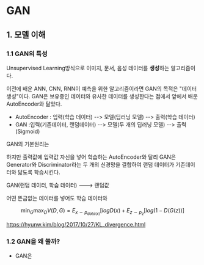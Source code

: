# GAN

## 1. 모델 이해

### 1.1 GAN의 특성

Unsupervised Learning방식으로 이미지, 문서, 음성 데이터를  **생성**하는 알고리즘이다.

이전에 배운 ANN, CNN, RNN이 예측을 위한 알고리즘이라면 GAN의 목적은 "데이터 생성"이다. GAN은 보유중인 데이터와 유사한 데이터를 생성한다는 점에서 앞에서 배운 AutoEncoder와 닮았다. 

* AutoEncoder : 입력(학습 데이터)  --> 모델(딥러닝 모델) --> 출력(학습 데이터)
* GAN :입력(기존데이터, 랜덤데이터) --> 모델(두 개의 딥러닝 모델) --> 출력(Sigmoid)

GAN의 기본원리는 



하지만 출력값에 입력값 자신을 넣어 학습하는 AutoEncoder와 달리 GAN은 Generator와 Discriminator라는 두 개의 신경망을 결합하여 랜덤 데이터가 기존데이터와 닮도록 학습시킨다.

GAN(랜덤 데이터, 학습 데이터) ---> 랜덤값

어떤 뜬금없는 데이터를 넣어도 학습 데이터와 




$$
\min_{G} \max_{D}V(D,G) = E_{x \sim p_{data(x)}}[logD(x)+ E_{z \sim p_{z}}[log(1-D(G(z))]
$$












https://hyunw.kim/blog/2017/10/27/KL_divergence.html

### 1.2 GAN을 왜 쓸까?

* GAN은 



